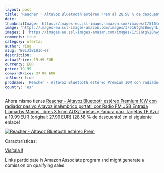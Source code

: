 ```yaml
---
layout: post
title: 'Reacher - Altavoz Bluetooth estéreo Prem al 28.58 % de descuento'
date: 
thumbnailImage: 'https://images-eu.ssl-images-amazon.com/images/I/516tg%2Bnwy4L._SL200_.jpg'
image: 'https://images-eu.ssl-images-amazon.com/images/I/516tg%2Bnwy4L._SL200_.jpg'
images: [ 'https://images-eu.ssl-images-amazon.com/images/I/516tg%2Bnwy4L._SL200_.jpg' ]
comments: true
category: ofertas
author: ring
slug: 'B01J3B1UIC-es'
description:
actualPrice: 19.99 EUR
currency: EUR
price: 19.99
comparePrice: 27.99 EUR
inStock: true
prodname: 'Reacher - Altavoz Bluetooth estéreo Premium 10W con radiador pasivo  Altavoz inalámbrico portátil con Radio FM  USB Entrada  Llamadas Manos Libres 3.5mm  AUX/Tarjetas y Ranura para Tarjetas TF  Azul'
country: 'es'
---
```


Ahora mismo tienes [Reacher - Altavoz Bluetooth estéreo Premium 10W con radiador pasivo  Altavoz inalámbrico portátil con Radio FM  USB Entrada  Llamadas Manos Libres 3.5mm  AUX/Tarjetas y Ranura para Tarjetas TF  Azul](https://www.amazon.es/dp/B01J3B1UIC/?tag=tolees-21) a 19.99 EUR (original: 27.99 EUR) (28.58 %  de descuento) en el siguiente enlace!

[![Reacher - Altavoz Bluetooth estéreo Prem](https://images-eu.ssl-images-amazon.com/images/I/516tg%2Bnwy4L._SL200_.jpg)](https://www.amazon.es/dp/B01J3B1UIC/?tag=tolees-21)

Características:


[Visítala!!!](https://www.amazon.es/dp/B01J3B1UIC/?tag=tolees-21)

Links participate in Amazon Associate program and might generate a comission on qualifying sales
